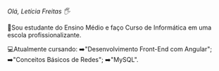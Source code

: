 *Olá, Letícia Freitas 🖐️*

👩Sou estudante do Ensino Médio e faço Curso de Informática em uma escola profissionalizante.

💻Atualmente cursando:
➡️"Desenvolvimento Front-End com Angular";
➡️"Conceitos Básicos de Redes";
➡️"MySQL".
